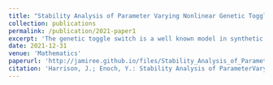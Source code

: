 ```yaml
---
title: "Stability Analysis of Parameter Varying Nonlinear Genetic Toggle Switches Using Koopman Operators"
collection: publications
permalink: /publication/2021-paper1
excerpt: 'The genetic toggle switch is a well known model in synthetic biology that represents the dynamic interactions between two genes that repress each other.  The mathematical models for the genetic toggle switch that currently exist have been useful in describing circuit dynamics in rapidly dividing cells, assuming time-invariant kinetic rates.  There is a growing interest in being able to model and extend synthetic biological function to growth conditions such as stationary phase or during nutrient starvation.  In this paper, we propose a novel class of parameter varying nonlinear models that can be used to describe the dynamics of genetic circuits, including the toggle switch, as they transition from different phases of growth.  We show that there exists unique solutions for this class of systems, as well as for a class of systems that incorporates the microbial phenomena of quorum sensing.  Further, we show that the domain of these systems, which is the positive orthant, is positively invariant.  We also showcase a theoretical control strategy for these systems that would grant asymptotic monostability of a desired fixed point.  We then take the general form of these systems and analyze their stability properties through the framework of time-varying Koopman Operator theory.  A necessary condition for asymptotic stability is also provided as well as a sufficient condition for instability.  A Koopman control strategy for the system is also proposed, as well as an analogous discrete time-varying Koopman framework.'
date: 2021-12-31
venue: 'Mathematics'
paperurl: 'http://jamiree.github.io/files/Stability_Analysis_of_Parameter_Varying_Nonlinear_Genetic_Switches_Using_Koopman_Operators.pdf'
citation: 'Harrison, J.; Enoch, Y.: Stability Analysis of ParameterVarying Nonlinear Genetic Toggle Switches Using Koopman Operators. Mathematics 2021'
---
```


